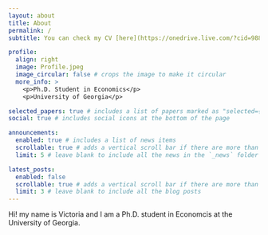 ```yaml
---
layout: about
title: About
permalink: /
subtitle: You can check my CV [here](https://onedrive.live.com/?cid=9883817D0BD15BDA&id=9883817D0BD15BDA%21s9bbeb946ebf347688ae7d3259dca7b20&parId=9883817D0BD15BDA%21s5054578cf728417698c6d9ecef0492bf&o=OneUp)

profile:
  align: right
  image: Profile.jpeg
  image_circular: false # crops the image to make it circular
  more_info: >
    <p>Ph.D. Student in Economics</p>
    <p>University of Georgia</p>

selected_papers: true # includes a list of papers marked as "selected={true}"
social: true # includes social icons at the bottom of the page

announcements:
  enabled: true # includes a list of news items
  scrollable: true # adds a vertical scroll bar if there are more than 3 news items
  limit: 5 # leave blank to include all the news in the `_news` folder

latest_posts:
  enabled: false
  scrollable: true # adds a vertical scroll bar if there are more than 3 new posts items
  limit: 3 # leave blank to include all the blog posts
---
```


Hi! my name is Victoria and I am a Ph.D. student in Economcis at the University of Georgia.



